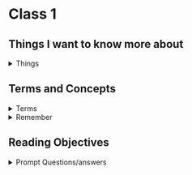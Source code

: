 # Class 1

## Things I want to know more about

<details markdown="block"><summary>Things</summary>

okay

</details>

## Terms and Concepts

<details markdown="block"><summary>Terms</summary>

<dl>
    <dt>Nesting</dt>
    <dd>Elements placed in other elements. Common term we've come acrossed, so should make it a part of our language.</dd>
    <dt>Block and inline elements</dt>
    <dd>Block level elements are generally structural and represent sections like menus and paragraphs. Inline elements are contained within block level, and are used to emphasize smaller parts like text highlighting.</dd>
    <dt>Void Elements</dt>
    <dd>`Used to insert imbed something in a document. The image tag is an example.</dd>
    <dt>Attributes</dt>
    <dd>Contain extra information not contained in the content. <code><\details class ="toggle"></code></dd>
</dl>

</details>

<details markdown="block"><summary>Remember</summary>

### How to assign html class for styling

```
<details class="toggle" markdown="block">
```

</details>

## Reading Objectives

<details markdown="block"><summary>Prompt Questions/answers</summary>


### 1. Describe how HTML, CSS, and JS files are “parsed” in the browser.

The browser first parses the HTML file which leads to the identification to any `<link>` or `<script>` elements that reference to any external CSS or JS documents.

As it parses the HTML it requests any css or JS files found in thier perspective elements from the server and then parses the css and js from their files.

The browser then generates the DOM tree from the html, an in-memory CSSOM structure from the CSS, and compiles and executes the parsed js.

As the browser builds the DOM tree, styles the CSS, and executes the JS a visual representation is created on the screen that that we can see and interact with.

### 3. How can you find images to add to a Website?
You can use google images, there is a copyright filter that will filter out any images that are copyrighted. You can also use your camera roll, or a billion other sources.

### 4. How do you create a String vs a Number in JavaScript?

`let string = "string"`

`let num = 45`

### 5. What is a Variable and why are they important in JavaScript?

A variable is a container used to store values in. They reduce the need to reenter a specific value every time it is needed.

### 1. What is an HTML attribute?

An attribute specifies an additional value or information that will not appear in the actual content itself.

### 2. Describe the Anatomy of an HTMl element.

1. An element name wrapped in opening and closing angle brackets. This is the beginning of the elements impact. 
2. The content of the element, which can be text or a number of other things. 
3. Followed by the closing tag WHich is the same opening angle bracket followed by a forward slash then the element name, and then a closing angle bracket.

### 3. What is the Difference between `<article>` and `<section>` element tags?

`<section>` Elements should only be used with generic standalone sections of a document when there isn't a more specific element to represent it. `article` elements are used as containers compoosing the composition for things like blog articles that have formatting that will be reused or syndicated for similar content in the future.

### 4. What Elements does a “typical” website include?

`<head>, <header>, <nav>, <main>, <article>, <section>, <div>, <aside>, <footer>, <p>`


### 5. How does metadata influence Search Engine Optimization?

Including a description with keywords relating to the content of your page because it has the potential to help it appear higher in relelvant searches performed in search engines--although keywords are often ignored in search engines now because of spammers filling lists with irrelevant keywords.

### 6. How is the `<meta>` HTML tag used when specifying metadata?

It is used in the `head` of a document, where we can assign values to attributes like name and content.

### 1. What is the first step to designing a Website?

Determine what it is that you want to accomplish, how your website can help you reach those goals, and what needs to be done and in what order to reach those goals. It's referred to as project ideation.

### 2. What is the most important question to answer when designing a Website?

What exactly do I wish to accomplish with this website?

### 1. Why should you use an `<h1>` element over a `<span>` element to display a top level heading?

Because most browsers have user agent styleshets that will style an `<h1>` with a large font meant to look like a heading, whereas `<span>`s will not receive the same benefits.

### 2. What are the benefits of using semantic tags in our HTML?

* Search engines will consider its contents as importent keywords that influence the page's search rankings.

* Screenreaders can use it as a signpost to help visually impaired users navigate a page.

* Finding blocks of meaningful code is much easier than searching through a bunch of `div`s.

* Gives the developer an idea of what type of data will be populated.

* Semantic naming mirrors proper custom element and component naming.

### 1. Describe 2 things that require JavaScript in the Browser?

Recording any click actions and updating the page with them, or storing user variables to use later both require JS

### 2. How can you add JavaScript to an HTML document?

By either using an internal `<script> somecode </script>` element with some JS in it or by creating an external js file with the javascript code and calling it with `<script src="jsFileNanme.js" defer></script>`

</details>
